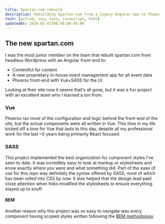 ```yaml
---
title: Spartan.com rebuild
description: Rebuilding Spartan.com from a legacy Angular app to Phoenix(Elixir) + Vue.
tech: [gitlab, vue, sass, javascript, html]
updatedAt: 2020-05-01T00:00:00-05:00
---
```


## The new spartan.com

I was the most junior member on the team that rebuilt spartan.com from headless Wordpress with an Angular front-end to:

- Contentful for content
- A new proprietary in-house event management app for all event data
- Phoenix front-end with Vue+SASS for the UI

Looking at their site now it seems that's all gone, but it was a fun project with an excellent team who I learned a ton from.

### Vue

Phoenix ran most of the configuration and logic behind the front-end of the site, but the actual components were all written in Vue. This time in my life kicked off a love for Vue that lasts to this day, despite all my professional work for the last ~5 years being primarily React focused.

### SASS

This project implemented the best organization for component styles I've seen to date. It was incredibly easy to look at markup or stylesheets and know exactly where you were and what something did. Part of the ease of use for this repo was definitely the syntax offered by SASS, most of which has been rolled into CSS by now. It also helped that the design lead paid close attention when folks modified the stylesheets to ensure everything stayed up to snuff.

#### BEM

Another reason why this project was so easy to navigate was every component having scoped styles written following the [BEM methodology](https://getbem.com/introduction/).
